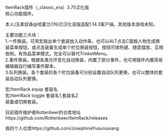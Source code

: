   ItemRack插件（_classic_era）3.75汉化版  
  核心功能插件。  
    
  本人(玉素奴香@哈霍兰CN)已汉化该版适配1.14.3客户端。其他版本游戏未知。

  主要功能三大块：  
  1.一件换装。可用宏拖出单个套装放入动作条，也可以ALT点击C面板人物生成换装菜单按钮，或点击装备生成单个栏位换装按钮，按钮可绑热键、随意摆放、互相依附。有饰品菜单模式，完全可以替代TrinketMenu。  
  2.事件换装。根据各类光环变化自动换装，内置了部分事件，也可用插件内置简易编辑器自行编写事件脚本。  
  3.队列换装。各个套装的各个栏位装备可分别设置自动队列更换，也可以整体的套装自动队列更换。  

  宏/ItemRack equip 套装名  
  宏/ItemRack toggle 套装名1,套装名2  
  装备或切换套装。  

  目前插件维护者Rottenbeer的仓库地址https://github.com/Rottenbeer/ItemRack/releases   

  我的个人仓库https://github.com/JosephineYusunuxiang  
